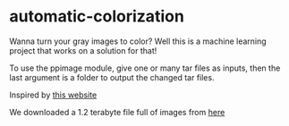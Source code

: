 # automatic-colorization
Wanna turn your gray images to color? Well this is a machine learning project
that works on a solution for that!

To use the ppimage module, give one or many tar files as inputs, then the last
argument is a folder to output the changed tar files.

Inspired by [this website](http://tinyclouds.org/colorize/)

We downloaded a 1.2 terabyte file full of images from [here](http://www.image-net.org/download-images)

